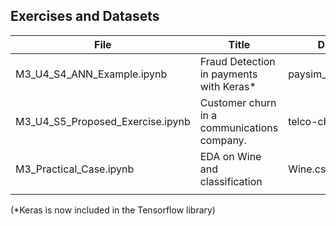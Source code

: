 ## Exercises and Datasets





| File                             | Title                                       | Dataset            |
|----------------------------------|---------------------------------------------|--------------------|
| M3_U4_S4_ANN_Example.ipynb       | Fraud Detection in payments with Keras*     | paysim_reduced.csv |
| M3_U4_S5_Proposed_Exercise.ipynb | Customer churn in a communications company. | telco-churn.csv    |
| M3_Practical_Case.ipynb          | EDA on Wine and classification              | Wine.csv           |
|                                  |                                             |                    |


(*Keras is now included in the Tensorflow library)
